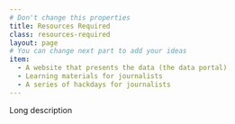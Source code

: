```yaml
---
# Don't change this properties
title: Resources Required
class: resources-required
layout: page
# You can change next part to add your ideas
item:
  - A website that presents the data (the data portal)
  - Learning materials for journalists
  - A series of hackdays for journalists
---
```


Long description
